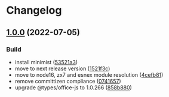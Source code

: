 # Changelog

## [1.0.0](https://github.com/bsorrentino/OfficeScripts-CLI/compare/v0.3.0...v1.0.0) (2022-07-05)

### Build

* install minimist ([53521a3](https://github.com/bsorrentino/OfficeScripts-CLI/commits/53521a3ff3945a86ec518d6356166f1e06285380))
* move to next release version ([1521f3c](https://github.com/bsorrentino/OfficeScripts-CLI/commits/1521f3c3ef5273084a8fa0029f57756edd4a53de))
* move to node16, zx7 and esnex module resolution ([4cefb81](https://github.com/bsorrentino/OfficeScripts-CLI/commits/4cefb81f65a50bb9ea9039b3d6a9c6cb71c88385))
* remove committizen compliance ([0741657](https://github.com/bsorrentino/OfficeScripts-CLI/commits/0741657c1ef76b2aaed9c54b3df5810986f14ff2))
* upgrade @types/office-js to 1.0.266 ([858b880](https://github.com/bsorrentino/OfficeScripts-CLI/commits/858b880fb20cf810e46cad14431cb32bcd062170))
